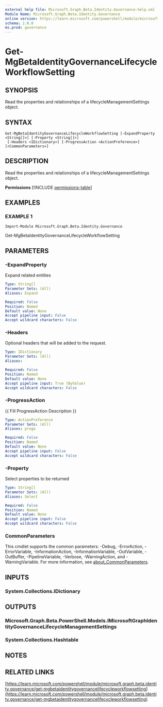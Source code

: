 ```yaml
---
external help file: Microsoft.Graph.Beta.Identity.Governance-help.xml
Module Name: Microsoft.Graph.Beta.Identity.Governance
online version: https://learn.microsoft.com/powershell/module/microsoft.graph.beta.identity.governance/get-mgbetaidentitygovernancelifecycleworkflowsetting
schema: 2.0.0
ms.prod: governance
---
```


# Get-MgBetaIdentityGovernanceLifecycleWorkflowSetting

## SYNOPSIS
Read the properties and relationships of a lifecycleManagementSettings object.

## SYNTAX

```
Get-MgBetaIdentityGovernanceLifecycleWorkflowSetting [-ExpandProperty <String[]>] [-Property <String[]>]
 [-Headers <IDictionary>] [-ProgressAction <ActionPreference>] [<CommonParameters>]
```

## DESCRIPTION
Read the properties and relationships of a lifecycleManagementSettings object.

**Permissions**
[!INCLUDE [permissions-table](~/../graphref/api-reference/beta/includes/permissions/identitygovernance-lifecyclemanagementsettings-get-permissions.md)]

## EXAMPLES

### EXAMPLE 1
```
Import-Module Microsoft.Graph.Beta.Identity.Governance
```

Get-MgBetaIdentityGovernanceLifecycleWorkflowSetting

## PARAMETERS

### -ExpandProperty
Expand related entities

```yaml
Type: String[]
Parameter Sets: (All)
Aliases: Expand

Required: False
Position: Named
Default value: None
Accept pipeline input: False
Accept wildcard characters: False
```

### -Headers
Optional headers that will be added to the request.

```yaml
Type: IDictionary
Parameter Sets: (All)
Aliases:

Required: False
Position: Named
Default value: None
Accept pipeline input: True (ByValue)
Accept wildcard characters: False
```

### -ProgressAction
{{ Fill ProgressAction Description }}

```yaml
Type: ActionPreference
Parameter Sets: (All)
Aliases: proga

Required: False
Position: Named
Default value: None
Accept pipeline input: False
Accept wildcard characters: False
```

### -Property
Select properties to be returned

```yaml
Type: String[]
Parameter Sets: (All)
Aliases: Select

Required: False
Position: Named
Default value: None
Accept pipeline input: False
Accept wildcard characters: False
```

### CommonParameters
This cmdlet supports the common parameters: -Debug, -ErrorAction, -ErrorVariable, -InformationAction, -InformationVariable, -OutVariable, -OutBuffer, -PipelineVariable, -Verbose, -WarningAction, and -WarningVariable. For more information, see [about_CommonParameters](http://go.microsoft.com/fwlink/?LinkID=113216).

## INPUTS

### System.Collections.IDictionary
## OUTPUTS

### Microsoft.Graph.Beta.PowerShell.Models.IMicrosoftGraphIdentityGovernanceLifecycleManagementSettings
### System.Collections.Hashtable
## NOTES

## RELATED LINKS

[https://learn.microsoft.com/powershell/module/microsoft.graph.beta.identity.governance/get-mgbetaidentitygovernancelifecycleworkflowsetting](https://learn.microsoft.com/powershell/module/microsoft.graph.beta.identity.governance/get-mgbetaidentitygovernancelifecycleworkflowsetting)




